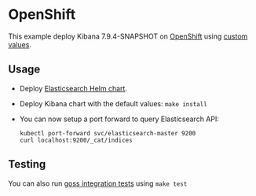 # OpenShift

This example deploy Kibana 7.9.4-SNAPSHOT on [OpenShift][] using [custom values][].

## Usage

* Deploy [Elasticsearch Helm chart][].

* Deploy Kibana chart with the default values: `make install`

* You can now setup a port forward to query Elasticsearch API:

  ```
  kubectl port-forward svc/elasticsearch-master 9200
  curl localhost:9200/_cat/indices
  ```

## Testing

You can also run [goss integration tests][] using `make test`


[custom values]: https://github.com/elastic/helm-charts/tree/7.9/elasticsearch/examples/openshift/values.yaml
[elasticsearch helm chart]: https://github.com/elastic/helm-charts/tree/7.9/elasticsearch/examples/openshift/
[goss integration tests]: https://github.com/elastic/helm-charts/tree/7.9/elasticsearch/examples/openshift/test/goss.yaml
[openshift]: https://www.openshift.com/
